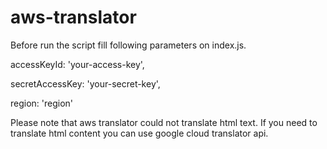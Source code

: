 # aws-translator

Before run the script fill following parameters on index.js.


accessKeyId: 'your-access-key',

secretAccessKey: 'your-secret-key',

region: 'region'


Please note that aws translator could not translate html text. 
If you need to translate html content you can use google cloud translator api.
